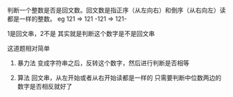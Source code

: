 判断一个整数是否是回文数。回文数是指正序（从左向右）和倒序（从右向左）读都是一样的整数。
eg
121 => 121
-121 => 121-

1是回文串，2不是
其实就是判断这个数字是不是回文串

这道题相对简单
1. 暴力法
变成字符串之后，反转这个数字，然后进行判断是否相等

2. 算法
回文串，从左开始或者从右开始读都是一样的
只需要判断中位数两边的数字是否相反就好了
